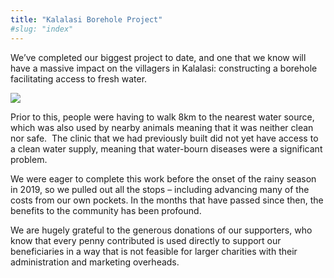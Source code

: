 ```yaml
---
title: "Kalalasi Borehole Project"
#slug: "index"
---
```


We’ve completed our biggest project to date, and one that we know will have a massive impact on the villagers in Kalalasi: constructing a borehole facilitating access to fresh water.

![](/wp-content/2022/02/borehole2-768x1024.jpeg)

Prior to this, people were having to walk 8km to the nearest water source, which was also used by nearby animals meaning that it was neither clean nor safe.  The clinic that we had previously built did not yet have access to a clean water supply, meaning that water-bourn diseases were a significant problem.

We were eager to complete this work before the onset of the rainy season in 2019, so we pulled out all the stops – including advancing many of the costs from our own pockets. In the months that have passed since then, the benefits to the community has been profound. 

We are hugely grateful to the generous donations of our supporters, who know that every penny contributed is used directly to support our beneficiaries in a way that is not feasible for larger charities with their administration and marketing overheads.